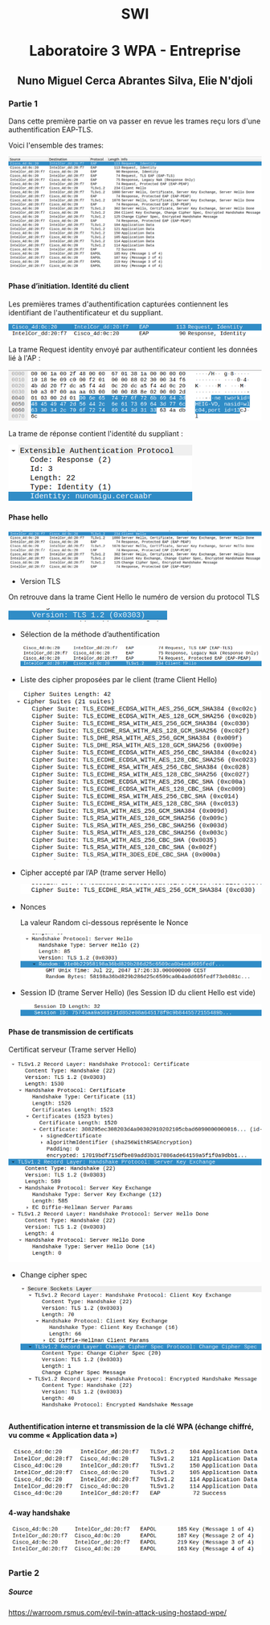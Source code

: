 










<h1><center> SWI </center></h1>

<h1><center> Laboratoire 3 WPA - Entreprise </center></h1>







<h2><center> Nuno Miguel Cerca Abrantes Silva, Elie N'djoli </center></h2>

<div style="page-break-after:always;"></div>

### Partie 1

Dans cette première partie on va passer en revue les trames reçu lors d'une authentification EAP-TLS.

Voici l'ensemble des trames:

![1558459838002](./Images/1558459838002.png)

#### Phase d’initiation. Identité du client

Les premières trames d'authentification capturées contiennent les identifiant de l'authentificateur et du suppliant.

![1558459969147](./Images/1558459969147.png)



La trame Request identity envoyé par authentificateur contient les données lié à l'AP :

![1558460113083](./Images/1558460113083.png)



La trame de réponse contient l'identité du suppliant :

![1558460207719](./Images/1558460207719.png)



#### Phase hello

![1558460559839](./Images/1558460559839.png)

- Version TLS

On retrouve dans la trame Cient Hello le numéro de version du protocol TLS

![1558460603177](./Images/1558460603177.png)

- Sélection de la méthode d’authentification

  ![1558526156219](./Images/1558526156219.png)

- Liste des cipher proposées par le client (trame Client Hello)

![1558461045500](./Images/1558461045500.png)

- Cipher accepté par l’AP (trame server Hello)

  ![1558461213141](./Images/1558461213141.png)

- Nonces

  La valeur Random ci-dessous représente le Nonce

  ![1558461444840](./Images/1558461444840.png)

- Session ID (trame Server Hello)  (les Session ID du client Hello est vide)

  ![1558461716583](./Images/1558461716583.png)



#### Phase de transmission de certificats

Certificat serveur (Trame server Hello)

![1558462128904](./Images/1558462128904.png)

- Change cipher spec

  ![1558526764111](./Images/1558526764111.png)

#### Authentification interne et transmission de la clé WPA (échange chiffré, vu comme « Application data »)

![1558462265780](./Images/1558462265780.png)

#### 4-way handshake

![1558460779129](./Images/1558460779129.png)

### Partie 2



##### Source

<https://warroom.rsmus.com/evil-twin-attack-using-hostapd-wpe/>